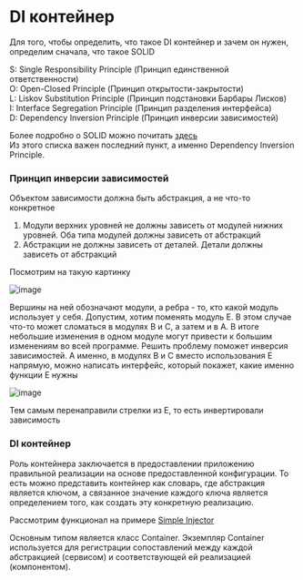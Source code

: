 # DI контейнер
Для того, чтобы определить, что такое DI контейнер и зачем он нужен, определим сначала, что такое SOLID

S: Single Responsibility Principle (Принцип единственной ответственности) \
O: Open-Closed Principle (Принцип открытости-закрытости) \
L: Liskov Substitution Principle (Принцип подстановки Барбары Лисков) \
I: Interface Segregation Principle (Принцип разделения интерфейса) \
D: Dependency Inversion Principle (Принцип инверсии зависимостей) 

Более подробно о SOLID можно почитать [здесь](https://habr.com/ru/company/ruvds/blog/426413/) \
Из этого списка важен последний пункт, а именно Dependency Inversion Principle. 

### Принцип инверсии зависимостей

Объектом зависимости должна быть абстракция, а не что-то конкретное

1) Модули верхних уровней не должны зависеть от модулей нижних уровней. Оба типа модулей должны зависеть от абстракций
2) Абстракции не должны зависеть от деталей. Детали должны зависеть от абстракций

Посмотрим на такую картинку

![image](https://user-images.githubusercontent.com/54811112/160558661-1d587892-7fc4-4e90-ade3-ed0792afec5d.png)

Вершины на ней обозначают модули, а ребра - то, кто какой модуль использует у себя. Допустим, хотим поменять модуль Е. 
В этом случае что-то может сломаться в модулях В и С, а затем и в А. В итоге небольшие изменения в одном модуле могут привести к большим изменениям во всей программе. 
Решить проблему поможет инверсия зависимостей. А именно, в модулях В и С вместо использования Е напрямую, можно написать интерфейс, который покажет, какие именно функции Е нужны

![image](https://user-images.githubusercontent.com/54811112/160562348-137f95ea-b9e2-4ec7-9672-c6f4fb9d5602.png)

Тем самым перенаправили стрелки из Е, то есть инвертировали зависимость

### DI контейнер
Роль контейнера заключается в предоставлении приложению правильной реализации на основе предоставленной конфигурации.
То есть можно представить контейнер как словарь, где абстракция является ключом, а связанное значение каждого ключа является определением того, как создать эту конкретную реализацию.

Рассмотрим функционал на примере [Simple Injector](https://docs.simpleinjector.org/en/latest/using.html)

Основным типом является класс Container. Экземпляр Container используется для регистрации сопоставлений между каждой абстракцией (сервисом) и соответствующей ей реализацией (компонентом).

